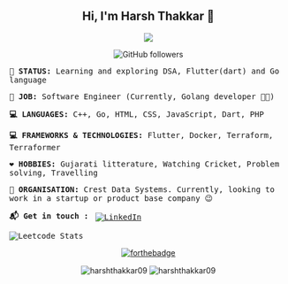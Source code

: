 <div align="center">

## Hi, I'm Harsh Thakkar :wave:

![](https://i.gifer.com/origin/23/23b4b79490fdda967ee0fcc8d9c57402_w200.gif)

![GitHub followers](https://img.shields.io/github/followers/harshthakkar09?style=social)
</div>
<samp>
  
**🤔 STATUS:**  Learning and exploring DSA, Flutter(dart) and Go language

**💎 JOB:** Software Engineer (Currently, Golang developer :man_technologist:)

**💻 LANGUAGES:** C++, Go, HTML, CSS, JavaScript, Dart, PHP

**💻 FRAMEWORKS & TECHNOLOGIES:** Flutter, Docker, Terraform, Terraformer

**❤️ HOBBIES:** Gujarati litterature, Watching Cricket, Problem solving, Travelling

**🏢 ORGANISATION:** Crest Data Systems. Currently, looking to work in a startup or product base company 😉

**:mailbox_with_mail: Get in touch :** 
<a href="https://www.linkedin.com/in/harsh-thakkar-b81a23151/">
    <img src="https://raw.githubusercontent.com/MikeCodesDotNET/MikeCodesDotNET/a8abbf37441f3253f74ea255a47f289208d7568c/Resources/linkedIn.svg" alt="LinkedIn" style="vertical-align:top; margin:4px">
  </a>

![Leetcode Stats](https://leetcode.card.workers.dev/?username=harsh_114&theme=dark&extension=activity)

</samp>

<div align="center">

[![forthebadge](https://forthebadge.com/images/badges/built-with-love.svg)](https://forthebadge.com)

<img align="center" src="https://github-readme-stats.vercel.app/api/top-langs/?username=harshthakkar09&layout=compact&hide=html" alt="harshthakkar09" />
<img align="center" src="https://github-readme-stats.vercel.app/api?username=harshthakkar09&show_icons=true" alt="harshthakkar09" />